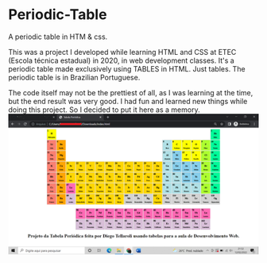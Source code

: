 # Periodic-Table
A periodic table in HTM & css.


This was a project I developed while learning HTML and CSS at ETEC (Escola técnica estadual) in 2020, in web development classes. It's a periodic table made exclusively using TABLES in HTML. Just tables. The periodic table is in Brazilian Portuguese.

The code itself may not be the prettiest of all, as I was learning at the time, but the end result was very good. I had fun and learned new things while doing this project. So I decided to put it here as a memory.
<img src="img.png">
